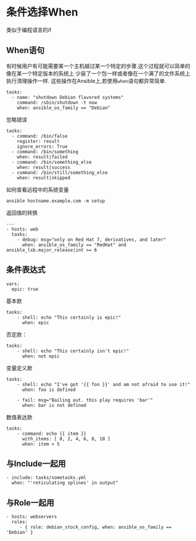 # 条件选择When

类似于编程语言的if



## When语句


有时候用户有可能需要某一个主机越过某一个特定的步骤.这个过程就可以简单的像在某一个特定版本的系统上 少装了一个包一样或者像在一个满了的文件系统上执行清理操作一样. 这些操作在Ansible上,若使用`when`语句都异常简单.

```
tasks:
  - name: "shutdown Debian flavored systems"
    command: /sbin/shutdown -t now
    when: ansible_os_family == "Debian"
```

忽略错误

```
tasks:
  - command: /bin/false
    register: result
    ignore_errors: True
  - command: /bin/something
    when: result|failed
  - command: /bin/something_else
    when: result|success
  - command: /bin/still/something_else
    when: result|skipped
```

如何查看远程中的系统变量
```
ansible hostname.example.com -m setup
```

返回值的转换
```
---
- hosts: web
  tasks:
    - debug: msg="only on Red Hat 7, derivatives, and later"
      when: ansible_os_family == "RedHat" and ansible_lsb.major_release|int >= 6
```


## 条件表达式

```
vars:
  epic: true
```

基本款
```
tasks:
    - shell: echo "This certainly is epic!"
      when: epic
```
否定款：
```
tasks:
    - shell: echo "This certainly isn't epic!"
      when: not epic
```
变量定义款
```
tasks:
    - shell: echo "I've got '{{ foo }}' and am not afraid to use it!"
      when: foo is defined

    - fail: msg="Bailing out. this play requires 'bar'"
      when: bar is not defined
```
数值表达款

```
tasks:
    - command: echo {{ item }}
      with_items: [ 0, 2, 4, 6, 8, 10 ]
      when: item > 5
```

## 与Include一起用

```
- include: tasks/sometasks.yml
  when: "'reticulating splines' in output"

```


## 与Role一起用
```
- hosts: webservers
  roles:
     - { role: debian_stock_config, when: ansible_os_family == 'Debian' }

```

